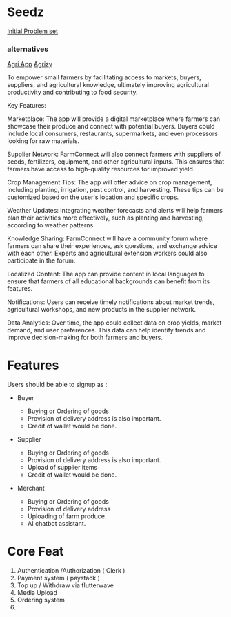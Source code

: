 # Seedz

[Initial Problem set](https://www.tralac.org/discussions/article/11690-why-is-25th-may-important-for-african-nations.html)

### alternatives

[Agri App](https://play.google.com/store/apps/details?id=com.criyagen)
[Agrizy](https://play.google.com/store/apps/details?id=in.agrizy.app)

To empower small farmers by facilitating access to markets, buyers, suppliers, and agricultural knowledge, ultimately improving agricultural productivity and contributing to food security.

Key Features:

Marketplace: The app will provide a digital marketplace where farmers can showcase their produce and connect with potential buyers. Buyers could include local consumers, restaurants, supermarkets, and even processors looking for raw materials.

Supplier Network: FarmConnect will also connect farmers with suppliers of seeds, fertilizers, equipment, and other agricultural inputs. This ensures that farmers have access to high-quality resources for improved yield.

Crop Management Tips: The app will offer advice on crop management, including planting, irrigation, pest control, and harvesting. These tips can be customized based on the user's location and specific crops.

Weather Updates: Integrating weather forecasts and alerts will help farmers plan their activities more effectively, such as planting and harvesting, according to weather patterns.

Knowledge Sharing: FarmConnect will have a community forum where farmers can share their experiences, ask questions, and exchange advice with each other. Experts and agricultural extension workers could also participate in the forum.

Localized Content: The app can provide content in local languages to ensure that farmers of all educational backgrounds can benefit from its features.

Notifications: Users can receive timely notifications about market trends, agricultural workshops, and new products in the supplier network.

Data Analytics: Over time, the app could collect data on crop yields, market demand, and user preferences. This data can help identify trends and improve decision-making for both farmers and buyers.

# Features

Users should be able to signup as :

- Buyer

  - Buying or Ordering of goods
  - Provision of delivery address is also important.
  - Credit of wallet would be done.

- Supplier
  - Buying or Ordering of goods
  - Provision of delivery address is also important.
  - Upload of supplier items
  - Credit of wallet would be done.
- Merchant
  - Buying or Ordering of goods
  - Provision of delivery address
  - Uploading of farm produce.
  - AI chatbot assistant.

# Core Feat

1. Authentication /Authorization ( Clerk )
2. Payment system ( paystack )
3. Top up / Withdraw via flutterwave
4. Media Upload
5. Ordering system
6.
